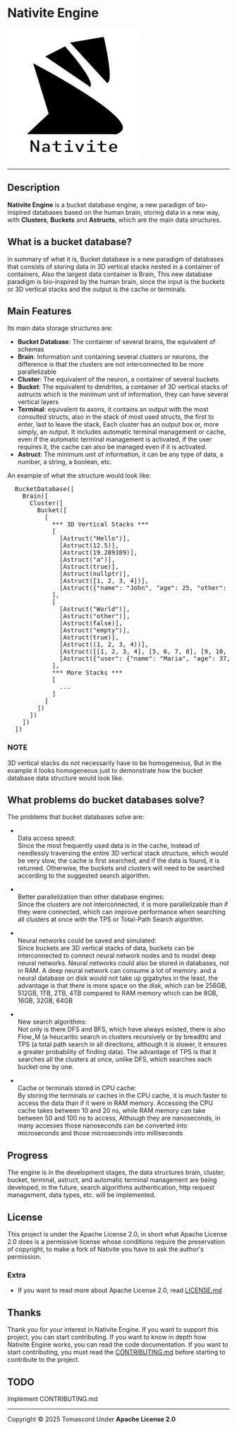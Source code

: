# Nativite Engine

<div class="nativite-image">
  <img src="./Public/Assets/nativite-with-text.png" width="300" height="300" alt="Nativite Logo">
</div>

---

## Description

**Nativite Engine** is a bucket database engine, a new paradigm of bio-inspired databases
based on the human brain, storing data in a new way, with **Clusters**, **Buckets** and **Astructs**,
which are the main data structures.

## What is a bucket database?

in summary of what it is, Bucket database is a new paradigm of databases that 
consists of storing data in 3D vertical stacks nested in a container of containers,
Also the largest data container is Brain, This new database paradigm is bio-inspired by
the human brain, since the input is the buckets or 3D vertical stacks and the output is
the cache or terminals.

## Main Features

Its main data storage structures are:

- **Bucket Database**: The container of several brains, the equivalent of schemas 
- **Brain**: Information unit containing several clusters or neurons, the difference is
             that the clusters are not interconnected to be more parallelizable
- **Cluster**: The equivalent of the neuron, a container of several buckets
- **Bucket**: The equivalent to dendrites, a container of 3D vertical stacks of astructs which is the minimum
              unit of information,
              they can have several vertical layers
- **Terminal**: equivalent to axons, it contains an output with the most consulted structs,
                also in the stack of most used structs, the first to enter,
                last to leave the stack, Each cluster has an output box or, more simply,
                an output. It includes automatic terminal management or cache, even if the
                automatic terminal management is activated, if the user requires it, the cache
                can also be managed even if it is activated.
- **Astruct**: The minimum unit of information, it can be any type of data, a number,
               a string, a boolean, etc.

An example of what the structure would look like:

<pre>
  BucketDatabase([
    Brain([
      Cluster([
        Bucket([
          [
            *** 3D Vertical Stacks ***
            [   
              [Astruct("Hello")],
              [Astruct(12.5)],
              [Astruct(19.289389)],
              [Astruct("a")],
              [Astruct(true)],
              [Astruct(nullptr)],
              [Astruct([1, 2, 3, 4])],
              [Astruct({"name": "John", "age": 25, "other": {...}})]
            ],
            [   
              [Astruct("World")],
              [Astruct("other")],
              [Astruct(false)],
              [Astruct("empty")],
              [Astruct(true)],
              [Astruct((1, 2, 3, 4))],
              [Astruct([[1, 2, 3, 4], [5, 6, 7, 8], [9, 10, 11, 12], [13, 14, 15, 16]])],
              [Astruct({"user": {"name": "Maria", "age": 37, "metadata": [{...}]}}})]
            ],
            *** More Stacks ***
            [
              ...
            ]
          ]
        ])
      ])
    ])
  ])
</pre>

### NOTE
3D vertical stacks do not necessarily have to be homogeneous, But in the example it
looks homogeneous just to demonstrate how the bucket database data structure
would look like.

## What problems do bucket databases solve?

The problems that bucket databases solve are:

- <br>Data access speed:</br>
  Since the most frequently used data is in the cache, instead of needlessly traversing the entire 3D vertical stack structure, which would be very slow, the cache is first searched, and if the data is found, it is returned. Otherwise, the buckets and clusters will need to be searched according to the suggested search algorithm.

- <br>Better parallelization than other database engines:</br>
  Since the clusters are not interconnected, it is more parallelizable than
  if they were connected, which can improve performance when searching all clusters
  at once with the TPS or Total-Path Search algorithm.

- <br>Neural networks could be saved and simulated:</br>
  Since buckets are 3D vertical stacks of data, buckets can be interconnected
  to connect neural network nodes and to model deep neural networks. Neural networks
  could also be stored in databases, not in RAM. A deep neural network can consume a lot of memory.
  and a neural database on disk would not take up gigabytes in the least, the advantage is that there
  is more space on the disk, which can be 256GB, 512GB, 1TB, 2TB, 4TB compared to RAM memory which can 
  be 8GB, 16GB, 32GB, 64GB

- <br>New search algorithms:</br>
  Not only is there DFS and BFS, which have always existed, there is also Flow_M 
  (a heucaritic search in clusters recursively or by breadth) and TPS 
  (a total path search in all directions, although it is slower,
  it ensures a greater probability of finding data). The advantage of TPS is that it searches all
  the clusters at once, unlike DFS, which searches each bucket one by one.

- <br>Cache or terminals stored in CPU cache:</br>
  By storing the terminals or caches in the CPU cache, it is much faster to access the data
  than if it were in RAM memory. Accessing the CPU cache takes between 10 and 20 ns, while RAM
  memory can take between 50 and 100 ns to access, Although they are nanoseconds, in many accesses those nanoseconds can be converted into microseconds and those microseconds into milliseconds

## Progress

The engine is in the development stages, the data structures brain, cluster, bucket, terminal,
astruct, and automatic terminal management are being developed, in the future, search algorithms authentication, http request management, data types, etc. will be implemented.

## License

This project is under the Apache License 2.0, in short what Apache License 2.0
does is a permissive license whose conditions require the preservation of copyright,
to make a fork of Nativite you have to ask the author's permission.

### Extra
- If you want to read more about Apache License 2.0, read [LICENSE.md](./LICENSE.md)

## Thanks

Thank you for your interest in Nativite Engine. If you want to support this project, you can start contributing. If you want to know in depth how Nativite Engine works, you can read the code documentation. If you want to start contributing, you must read the [CONTRIBUTING.md](./CONTRIBUTING.md) before starting to contribute to the project.

## TODO
Implement CONTRIBUTING.md

---

Copyright © 2025 Tomascord
Under **Apache License 2.0**